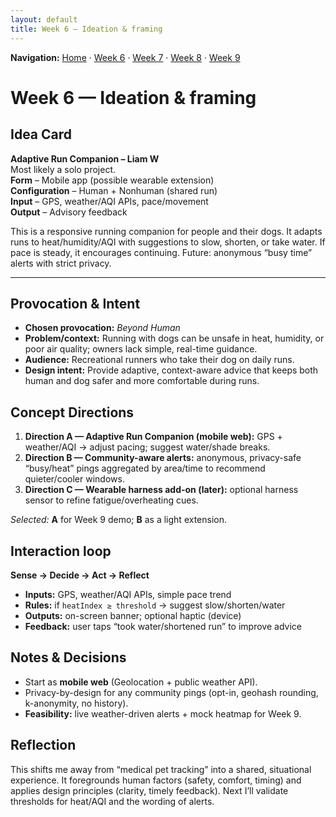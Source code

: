 ```yaml
---
layout: default
title: Week 6 — Ideation & framing
---
```


**Navigation:** [Home](/Process-Journal-Task-2/) · [Week 6](./week6) · [Week 7](./week7) · [Week 8](./week8) · [Week 9](./week9)

# Week 6 — Ideation & framing

## Idea Card
**Adaptive Run Companion – Liam W**  
Most likely a solo project.  
**Form** – Mobile app (possible wearable extension)  
**Configuration** – Human + Nonhuman (shared run)  
**Input** – GPS, weather/AQI APIs, pace/movement  
**Output** – Advisory feedback  

This is a responsive running companion for people and their dogs. It adapts runs to heat/humidity/AQI with suggestions to slow, shorten, or take water. If pace is steady, it encourages continuing. Future: anonymous “busy time” alerts with strict privacy.

---

## Provocation & Intent
- **Chosen provocation:** *Beyond Human*  
- **Problem/context:** Running with dogs can be unsafe in heat, humidity, or poor air quality; owners lack simple, real-time guidance.  
- **Audience:** Recreational runners who take their dog on daily runs.  
- **Design intent:** Provide adaptive, context-aware advice that keeps both human and dog safer and more comfortable during runs.

## Concept Directions
1. **Direction A — Adaptive Run Companion (mobile web):** GPS + weather/AQI → adjust pacing; suggest water/shade breaks.  
2. **Direction B — Community-aware alerts:** anonymous, privacy-safe “busy/heat” pings aggregated by area/time to recommend quieter/cooler windows.  
3. **Direction C — Wearable harness add-on (later):** optional harness sensor to refine fatigue/overheating cues.  

*Selected:* **A** for Week 9 demo; **B** as a light extension.

## Interaction loop
**Sense → Decide → Act → Reflect**  
- **Inputs:** GPS, weather/AQI APIs, simple pace trend  
- **Rules:** if `heatIndex ≥ threshold` → suggest slow/shorten/water  
- **Outputs:** on-screen banner; optional haptic (device)  
- **Feedback:** user taps “took water/shortened run” to improve advice

## Notes & Decisions
- Start as **mobile web** (Geolocation + public weather API).
- Privacy-by-design for any community pings (opt-in, geohash rounding, k-anonymity, no history).
- **Feasibility:** live weather-driven alerts + mock heatmap for Week 9.

## Reflection
This shifts me away from “medical pet tracking” into a shared, situational experience. It foregrounds human factors (safety, comfort, timing) and applies design principles (clarity, timely feedback). Next I’ll validate thresholds for heat/AQI and the wording of alerts.
